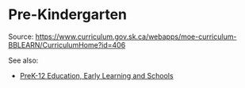# Pre-Kindergarten

Source: <https://www.curriculum.gov.sk.ca/webapps/moe-curriculum-BBLEARN/CurriculumHome?id=406>

See also:

+ [PreK-12 Education, Early Learning and Schools](https://www.saskatchewan.ca/residents/education-and-learning/prek-12-education-early-learning-and-schools)
